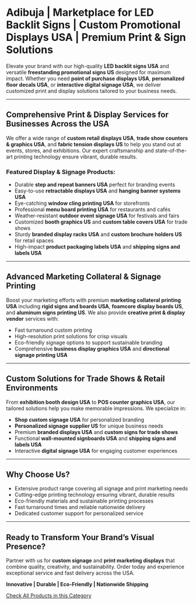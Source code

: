 # Adibuja | Marketplace for LED Backlit Signs | Custom Promotional Displays USA | Premium Print & Sign Solutions

Elevate your brand with our high-quality **LED backlit signs USA** and versatile **freestanding promotional signs US** designed for maximum impact. Whether you need **point of purchase displays USA**, **personalized floor decals USA**, or **interactive digital signage USA**, we deliver customized print and display solutions tailored to your business needs.

---

## Comprehensive Print & Display Services for Businesses Across the USA

We offer a wide range of **custom retail displays USA**, **trade show counters & graphics USA**, and **fabric tension displays US** to help you stand out at events, stores, and exhibitions. Our expert craftsmanship and state-of-the-art printing technology ensure vibrant, durable results.

### Featured Display & Signage Products:
- Durable **step and repeat banners USA** perfect for branding events  
- Easy-to-use **retractable displays USA** and **hanging banner systems USA**  
- Eye-catching **window cling printing USA** for storefronts  
- Professional **menu board printing USA** for restaurants and cafés  
- Weather-resistant **outdoor event signage USA** for festivals and fairs  
- Customized **booth graphics US** and **custom table covers USA** for trade shows  
- Sturdy **branded display racks USA** and **custom brochure holders US** for retail spaces  
- High-impact **product packaging labels USA** and **shipping signs and labels USA**  

---

## Advanced Marketing Collateral & Signage Printing

Boost your marketing efforts with premium **marketing collateral printing USA** including **rigid signs and boards USA**, **foamcore display boards US**, and **aluminum signs printing US**. We also provide **creative print & display vendor** services with:

- Fast turnaround custom printing  
- High-resolution print solutions for crisp visuals  
- Eco-friendly signage options to support sustainable branding  
- Comprehensive **business display graphics USA** and **directional signage printing USA**  

---

## Custom Solutions for Trade Shows & Retail Environments

From **exhibition booth design USA** to **POS counter graphics USA**, our tailored solutions help you make memorable impressions. We specialize in:

- **Shop custom signage USA** for personalized branding  
- **Personalized signage supplier US** for unique business needs  
- Premium **branded displays USA** and **custom signs for trade shows**  
- Functional **wall-mounted signboards USA** and **shipping signs and labels USA**  
- Interactive **digital signage USA** for engaging customer experiences  

---

## Why Choose Us?

- Extensive product range covering all signage and print marketing needs  
- Cutting-edge printing technology ensuring vibrant, durable results  
- Eco-friendly materials and sustainable printing processes  
- Fast turnaround times and reliable nationwide delivery  
- Dedicated customer support for personalized service  

---

## Ready to Transform Your Brand’s Visual Presence?

Partner with us for **custom signage** and **print marketing displays** that combine quality, creativity, and sustainability. Order today and experience exceptional service and fast delivery across the USA.

**Innovative | Durable | Eco-Friendly | Nationwide Shipping**

[Check All Products in this Category](https://www.adibuja.com/categories/custom-print-and-display-products)

